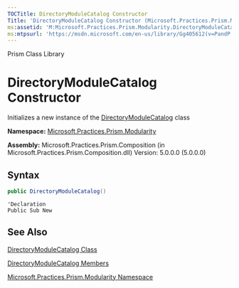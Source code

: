 ```yaml
---
TOCTitle: DirectoryModuleCatalog Constructor
Title: 'DirectoryModuleCatalog Constructor (Microsoft.Practices.Prism.Modularity)'
ms:assetid: 'M:Microsoft.Practices.Prism.Modularity.DirectoryModuleCatalog.\#ctor'
ms:mtpsurl: 'https://msdn.microsoft.com/en-us/library/Gg405612(v=PandP.50)'
---
```


Prism Class Library

# DirectoryModuleCatalog Constructor

Initializes a new instance of the [DirectoryModuleCatalog](https://msdn.microsoft.com/en-us/library/microsoft.practices.prism.modularity.directorymodulecatalog(v=pandp.50)) class

**Namespace:** [Microsoft.Practices.Prism.Modularity](https://msdn.microsoft.com/en-us/library/microsoft.practices.prism.modularity(v=pandp.50))

**Assembly:** Microsoft.Practices.Prism.Composition (in Microsoft.Practices.Prism.Composition.dll) Version: 5.0.0.0 (5.0.0.0)

## Syntax

```C#
public DirectoryModuleCatalog()
```
```VB
'Declaration
Public Sub New
```

## See Also


[DirectoryModuleCatalog Class](https://msdn.microsoft.com/en-us/library/microsoft.practices.prism.modularity.directorymodulecatalog(v=pandp.50))

[DirectoryModuleCatalog Members](https://msdn.microsoft.com/en-us/library/microsoft.practices.prism.modularity.directorymodulecatalog_members(v=pandp.50))

[Microsoft.Practices.Prism.Modularity Namespace](https://msdn.microsoft.com/en-us/library/microsoft.practices.prism.modularity(v=pandp.50))
